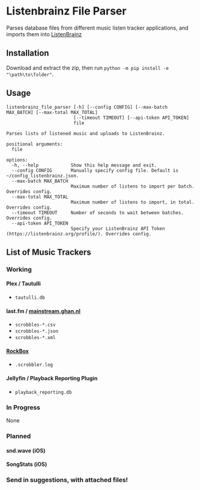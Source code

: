 # Listenbrainz File Parser
 Parses database files from different music listen tracker applications, and imports them into [ListenBrainz](https://listenbrainz.org/)

## Installation
 Download and extract the zip, then run `python -m pip install -e "\path\to\folder"`.

## Usage
```
listenbrainz_file_parser [-h] [--config CONFIG] [--max-batch MAX_BATCH] [--max-total MAX_TOTAL]
                         [--timeout TIMEOUT] [--api-token API_TOKEN]
                         file

Parses lists of listened music and uploads to ListenBrainz.

positional arguments:
  file

options:
  -h, --help            Show this help message and exit.
  --config CONFIG       Manually specify config file. Default is ~/config_listenbrainz.json.
  --max-batch MAX_BATCH
                        Maximum number of listens to import per batch. Overrides config.
  --max-total MAX_TOTAL
                        Maximum number of listens to import, in total. Overrides config.
  --timeout TIMEOUT     Number of seconds to wait between batches. Overrides config.
  --api-token API_TOKEN
                        Specify your ListenBrainz API Token (https://listenbrainz.org/profile/). Overrides config.
```

## List of Music Trackers

### Working
#### Plex / Tautulli
- `tautulli.db`
#### last.fm / [mainstream.ghan.nl](https://mainstream.ghan.nl/export.html)
- `scrobbles-*.csv`
- `scrobbles-*.json`
- `scrobbles-*.xml`
#### [RockBox](https://community.metabrainz.org/t/dealing-with-scrobbler-log-files/)
- `.scrobbler.log`
#### Jellyfin / Playback Reporting Plugin
- `playback_reporting.db`

### In Progress
None

### Planned
#### snd.wave (iOS)
#### SongStats (iOS)
#### 

### Send in suggestions, with attached files!
